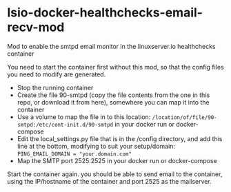 # lsio-docker-healthchecks-email-recv-mod
Mod to enable the smtpd email monitor in the linuxserver.io healthchecks container

You need to start the container first without this mod, so that the config files you need to modify are generated.

* Stop the running container
* Create the file 90-smtpd (copy the file contents from the one in this repo, or download it from here), somewhere you can map it into the container
* Use a volume to map the file in to this location: `/location/of/file/90-smtpd:/etc/cont-init.d/90-smtpd` in your docker run or docker-compose
* Edit the local_settings.py file that is in the /config directory, and add this line at the bottom, modifying to suit your setup/domain: `PING_EMAIL_DOMAIN = "your.domain.com"`
* Map the SMTP port 2525:2525 in your docker run or docker-compose

Start the container again. you should be able to send email to the container, using the IP/hostname of the container and port 2525 as the mailserver.
